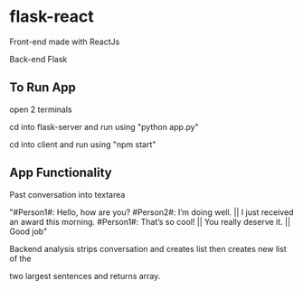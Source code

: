 # flask-react

Front-end made with ReactJs

Back-end Flask

## To Run App

open 2 terminals

cd into flask-server and run using "python app.py"

cd into client and run using "npm start"

## App Functionality

Past conversation into textarea

"#Person1#: Hello, how are you?
#Person2#: I’m doing well. || I just received an award this morning.
#Person1#: That’s so cool! || You really deserve it. || Good job"

Backend analysis strips conversation and creates list then creates new list of the

two largest sentences and returns array.
